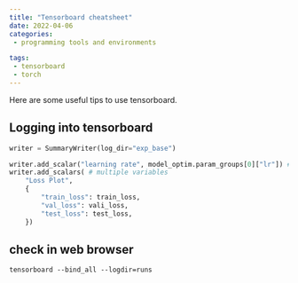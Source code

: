 ```yaml
---
title: "Tensorboard cheatsheet"
date: 2022-04-06
categories:
 - programming tools and environments

tags:
 - tensorboard
 - torch
---
```


Here are some useful tips to use tensorboard. 


## Logging into tensorboard

```python
writer = SummaryWriter(log_dir="exp_base")

writer.add_scalar("learning rate", model_optim.param_groups[0]["lr"]) # one variable
writer.add_scalars( # multiple variables
    "Loss Plot",
    {
        "train_loss": train_loss,
        "val_loss": vali_loss,
        "test_loss": test_loss,
    })
```

## check in web browser
```
tensorboard --bind_all --logdir=runs
```